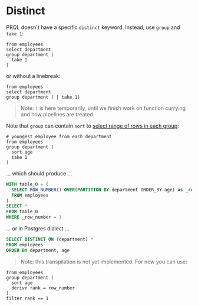 # Distinct

PRQL doesn't have a specific `distinct` keyword. Instead, use `group` and `take 1`:

```prql
from employees
select department
group department (
  take 1
)
```

or without a linebreak:
```prql
from employees
select department
group department ( | take 1)
```

> Note: `|` is here temporarily, until we finish work on function currying and how pipelines are treated.

Note that `group` can contain `sort` to [select range of rows in each group](https://stackoverflow.com/questions/3800551/select-first-row-in-each-group-by-group):

```prql_no_test
# youngest employee from each department
from employees
group department (
  sort age
  take 1
)
```
... which should produce ...
```sql
WITH table_0 = (
  SELECT ROW_NUMBER() OVER(PARTITION BY department ORDER_BY age) as _row_number
  FROM employees
)
SELECT *
FROM table_0
WHERE _row_number = 1
```
... or in Postgres dialect ...
```sql
SELECT DISTINCT ON (department) *
FROM employees
ORDER BY department, age
```

> Note: this transpilation is not yet implemented. For now you can use:

```prql
from employees
group department (
  sort age
  derive rank = row_number
)
filter rank == 1
```
